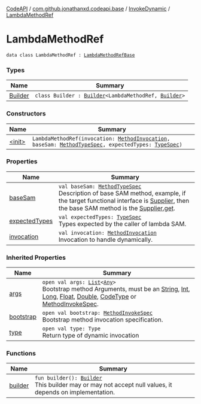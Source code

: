 [CodeAPI](../../../index.md) / [com.github.jonathanxd.codeapi.base](../../index.md) / [InvokeDynamic](../index.md) / [LambdaMethodRef](.)

# LambdaMethodRef

`data class LambdaMethodRef : `[`LambdaMethodRefBase`](../../-invoke-dynamic-base/-lambda-method-ref-base/index.md)

### Types

| Name | Summary |
|---|---|
| [Builder](-builder/index.md) | `class Builder : `[`Builder`](../../-invoke-dynamic-base/-lambda-method-ref-base/-builder/index.md)`<LambdaMethodRef, `[`Builder`](-builder/index.md)`>` |

### Constructors

| Name | Summary |
|---|---|
| [&lt;init&gt;](-init-.md) | `LambdaMethodRef(invocation: `[`MethodInvocation`](../../-method-invocation/index.md)`, baseSam: `[`MethodTypeSpec`](../../../com.github.jonathanxd.codeapi.common/-method-type-spec/index.md)`, expectedTypes: `[`TypeSpec`](../../-type-spec/index.md)`)` |

### Properties

| Name | Summary |
|---|---|
| [baseSam](base-sam.md) | `val baseSam: `[`MethodTypeSpec`](../../../com.github.jonathanxd.codeapi.common/-method-type-spec/index.md)<br>Description of base SAM method, example, if the target functional interface is [Supplier](#), then the base SAM method is the [Supplier.get](#). |
| [expectedTypes](expected-types.md) | `val expectedTypes: `[`TypeSpec`](../../-type-spec/index.md)<br>Types expected by the caller of lambda SAM. |
| [invocation](invocation.md) | `val invocation: `[`MethodInvocation`](../../-method-invocation/index.md)<br>Invocation to handle dynamically. |

### Inherited Properties

| Name | Summary |
|---|---|
| [args](../../-invoke-dynamic-base/-lambda-method-ref-base/args.md) | `open val args: `[`List`](https://kotlinlang.org/api/latest/jvm/stdlib/kotlin.collections/-list/index.html)`<`[`Any`](https://kotlinlang.org/api/latest/jvm/stdlib/kotlin/-any/index.html)`>`<br>Bootstrap method Arguments, must be an [String](https://kotlinlang.org/api/latest/jvm/stdlib/kotlin/-string/index.html), [Int](https://kotlinlang.org/api/latest/jvm/stdlib/kotlin/-int/index.html), [Long](https://kotlinlang.org/api/latest/jvm/stdlib/kotlin/-long/index.html), [Float](https://kotlinlang.org/api/latest/jvm/stdlib/kotlin/-float/index.html), [Double](https://kotlinlang.org/api/latest/jvm/stdlib/kotlin/-double/index.html), [CodeType](../../../com.github.jonathanxd.codeapi.type/-code-type/index.md) or [MethodInvokeSpec](../../../com.github.jonathanxd.codeapi.common/-method-invoke-spec/index.md). |
| [bootstrap](../../-invoke-dynamic-base/-lambda-method-ref-base/bootstrap.md) | `open val bootstrap: `[`MethodInvokeSpec`](../../../com.github.jonathanxd.codeapi.common/-method-invoke-spec/index.md)<br>Bootstrap method invocation specification. |
| [type](../../-invoke-dynamic-base/-lambda-method-ref-base/type.md) | `open val type: Type`<br>Return type of dynamic invocation |

### Functions

| Name | Summary |
|---|---|
| [builder](builder.md) | `fun builder(): `[`Builder`](-builder/index.md)<br>This builder may or may not accept null values, it depends on implementation. |
